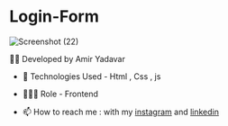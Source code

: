 # Login-Form

![Screenshot (22)](https://user-images.githubusercontent.com/110972269/199659073-4b318652-d851-42ff-b8e0-22621489b730.png)


  👨‍💻 Developed by Amir Yadavar

- 🤖 Technologies Used - Html , Css , js

- 🕵🏻‍♀️ Role - Frontend

- 📫 How to reach me : with my [instagram](https://instagram.com/amir_yadavar_?igshid=YmMyMTA2M2Y=) and [linkedin](https://www.linkedin.com/in/amir-yadavar-269904242/)
